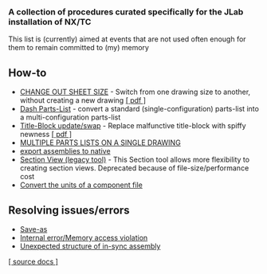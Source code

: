 ### A collection of procedures curated specifically for the JLab installation of NX/TC  
This list is (currently) aimed at events that are not used often enough for them to remain committed to (my) memory  

## How-to
- [CHANGE OUT SHEET SIZE](change-sheet-size.md) - Switch from one drawing size to another, without creating a new drawing [[ pdf ]](change-sheet-size.pdf)  
- [Dash Parts-List](Dash_No_Assy_Parts_List.pdf) - convert a standard (single-configuration) parts-list into a multi-configuration parts-list
- [Title-Block update/swap](title-block-11-18.md) - Replace malfunctive title-block with spiffy newness [[ pdf ]](Title_Blocks_11-15-18.pdf)
- [MULTIPLE PARTS LISTS ON A SINGLE DRAWING](multiPartsLists.pdf)
- [export assemblies to native](Export_Assemblies_Teamcenter_to_Native_NX.htm)
- [Section View (legacy tool)](sectionLegacy.md) - This Section tool allows more flexibility to creating section views. Deprecated because of file-size/performance cost
- [Convert the units of a component file](unit_conv.md)

## Resolving issues/errors
- [Save-as](saveAs.pdf)  
- [Internal error/Memory access violation](Internal_Errors_NX12.pdf)
- [Unexpected structure of in-sync assembly](syncStructure.md)

[[ source docs ]](source-docs)
